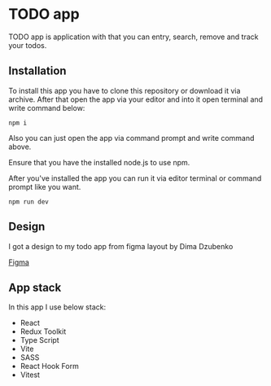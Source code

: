 # TODO app

TODO app is application with that you can entry, search, remove and track your todos.

## Installation

To install this app you have to clone this repository or download it via archive. After that open the app via your editor and into it open terminal
and write command below:

```
npm i
```

Also you can just open the app via command prompt and write command above.

Ensure that you have the installed node.js to use npm.

After you've installed the app you can run it via editor terminal or command prompt like you want.

```
npm run dev
```

## Design

I got a design to my todo app from figma layout by Dima Dzubenko

[Figma](https://www.figma.com/design/mMcYkKyh45lvLkSutvDGM5/Simple-ToDo-List-Design--Community-?node-id=13-4&t=kcae5sCU4ntl0zAu-0)

## App stack

In this app I use below stack:

- React
- Redux Toolkit
- Type Script
- Vite
- SASS
- React Hook Form
- Vitest